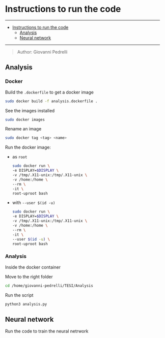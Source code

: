 # Instructions to run the code

---
- [Instructions to run the code](#instructions-to-run-the-code)
    - [Analysis](#analysis)
    - [Neural network](#neural-network)

---

>Author: Giovanni Pedrelli

## Analysis
### Docker
Build the `.dockerfile` to get a docker image

```bash
sudo docker build -f analysis.dockerfile .
```

See the images installed
```bash
sudo docker images
```

Rename an image
```bash
sudo docker tag <tag> <name>
```

Run the docker image:
- as `root`
    ```bash
    sudo docker run \
    -e DISPLAY=$DISPLAY \
    -v /tmp/.X11-unix:/tmp/.X11-unix \
    -v /home:/home \
    --rm \
    -it \
    root-uproot bash
    ```

- with `--user $(id -u)`
    ```bash
    sudo docker run \
    -e DISPLAY=$DISPLAY \
    -v /tmp/.X11-unix:/tmp/.X11-unix \
    -v /home:/home \
    --rm \
    -it \
    --user $(id -u) \
    root-uproot bash
    ```


### Analysis
Inside the docker container

Move to the right folder
```bash
cd /home/giovanni-pedrelli/TESI/Analysis
```

Run the script
```bash
python3 analysis.py
```


## Neural network
Run the code to train the neural netrwork
